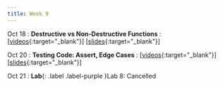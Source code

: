 ```yaml
---
title: Week 9
---
```


Oct 18
: **Destructive vs Non-Destructive Functions**
  : \[[videos](https://www.youtube.com/watch?v=5aa6aTyO-5E&list=PLr509y092L2-tfWdlO-nn547M-Zwz6_N6){:target="_blank"}\] \[[slides](https://docs.google.com/presentation/d/1Yq_BUdiVCSCmSCp-1xl7La4-dSUEM0vLkzw2MLt-OcU/edit?usp=sharing){:target="_blank"}\]
  
Oct 20
: **Testing Code: Assert, Edge Cases**
  : \[[videos](https://www.youtube.com/watch?v=IZ2emfy5DV4&list=PLr509y092L2_MUaD2KcGKwaN3QGpkR1us){:target="_blank"}\] \[[slides](https://docs.google.com/presentation/d/1U10UKh1mmdio0Yb1ZjsihQAo-Ad4TCVF2zHUyD9C0QA/edit?usp=sharing){:target="_blank"}\]

Oct 21
: **Lab**{: .label .label-purple }Lab 8: Cancelled
<!--   : \[[slides](https://docs.google.com/presentation/d/1jwmbssoMB2YiRlvN5ruEnothRDbr-ZYa/edit){:target="_blank"}\] -->

<!-- 
Sep 4
: **HW**{: .label .label-blue }Released: [HW2: Variables and Types](mimir.com){:target="_blank"} -->


